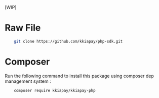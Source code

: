 [WIP]

# Raw File

```zsh
    git clone https://github.com/kkiapay/php-sdk.git
```

# Composer
Run the following command to install this package using composer dep management system :

```zsh
    composer require kkiapay/kkiapay-php
```